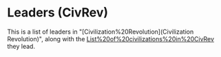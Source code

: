 # Leaders (CivRev)

This is a list of leaders in "[Civilization%20Revolution](Civilization Revolution)", along with the [List%20of%20civilizations%20in%20CivRev](civilizations) they lead.